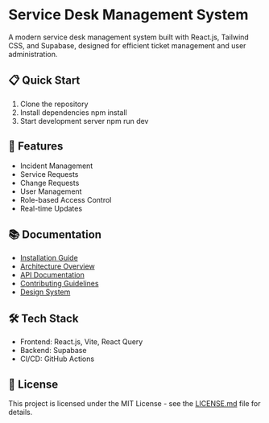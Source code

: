 # Service Desk Management System

A modern service desk management system built with React.js, Tailwind CSS, and Supabase, designed for efficient ticket management and user administration.

## 📋 Quick Start

1. Clone the repository
2. Install dependencies
   npm install
3. Start development server
   npm run dev

## 🚀 Features

- Incident Management
- Service Requests
- Change Requests
- User Management
- Role-based Access Control
- Real-time Updates

## 📚 Documentation

- [Installation Guide](./docs/INSTALLATION.md)
- [Architecture Overview](./docs/ARCHITECTURE.md)
- [API Documentation](./docs/API.md)
- [Contributing Guidelines](./docs/CONTRIBUTING.md)
- [Design System](./docs/DESIGN_SYSTEM.md)

## 🛠 Tech Stack

- Frontend: React.js, Vite, React Query
- Backend: Supabase
- CI/CD: GitHub Actions

## 📄 License

This project is licensed under the MIT License - see the [LICENSE.md](LICENSE.md) file for details.
